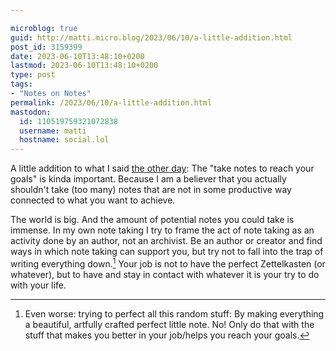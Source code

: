```yaml
---

microblog: true
guid: http://matti.micro.blog/2023/06/10/a-little-addition.html
post_id: 3159399
date: 2023-06-10T13:48:10+0200
lastmod: 2023-06-10T13:48:10+0200
type: post
tags:
- "Notes on Notes"
permalink: /2023/06/10/a-little-addition.html
mastodon:
  id: 110519759321072838
  username: matti
  hostname: social.lol
---
```

A little addition to what I said [the other day](https://blog.martin-haehnel.de/2023/06/03/some-ways-in.html): The "take notes to reach your goals" is kinda important. Because I am a believer that you actually shouldn't take (too many) notes that are not in some productive way connected to what you want to achieve.

The world is big. And the amount of potential notes you could take is immense. In my own note taking I try to frame the act of note taking as an activity done by an author, not an archivist. Be an author or creator and find ways in which note taking can support you, but try not to fall into the trap of writing everything down.[^1] Your job is not to have the perfect Zettelkasten (or whatever), but to have and stay in contact with whatever it is your try to do with your life.

[^1]: Even worse: trying to perfect all this random stuff: By making everything a beautiful, artfully crafted perfect little note. No! Only do that with the stuff that makes you better in your job/helps you reach your goals.
